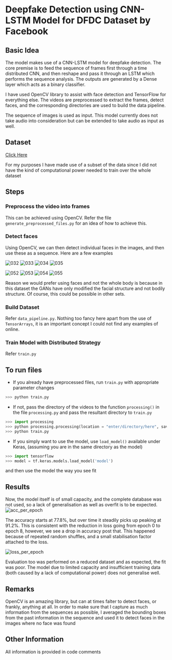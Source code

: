 # Deepfake Detection using CNN-LSTM Model for DFDC Dataset by Facebook

## Basic Idea
The model makes use of a CNN-LSTM model for deepfake detection. The core premise is to feed the sequence of frames first through a time distributed CNN, and then reshape and pass it through an LSTM which performs the sequence analysis. The outputs are generated by a Dense layer which acts as a binary classifier. 

I have used OpenCV library to assist with face detection and TensorFlow for everything else. The videos are preprocessed to extract the frames, detect faces, and the corresponding directories are used to build the data pipeline. 

The sequence of images is used as input. This model currently does not take audio into consideration but can be extended to take audio as input as well. 

## Dataset
[Click Here](https://ai.facebook.com/blog/deepfake-detection-challenge/)

For my purposes I have made use of a subset of the data since I did not have the kind of computational power needed to train over the whole dataset


## Steps
### Preprocess the video into frames
This can be achieved using OpenCV. Refer the file ```generate_preprocessed_files.py``` for an idea of how to achieve this.

### Detect faces
Using OpenCV, we can then detect individual faces in the images, and then use these as a sequence. Here are a few examples

![032](https://user-images.githubusercontent.com/71311548/132142866-d98b6a1b-6752-4aeb-b3a8-2f6a647b4782.jpeg) ![033](https://user-images.githubusercontent.com/71311548/132142871-d48385ec-1d13-4e68-a136-519d7dab5a0b.jpeg) ![034](https://user-images.githubusercontent.com/71311548/132142877-c19badfd-6fd8-4186-b396-31ad475c3660.jpeg) ![035](https://user-images.githubusercontent.com/71311548/132142879-46b9f4bc-47d4-483a-aeb6-6f93f2c26c49.jpeg)

![052](https://user-images.githubusercontent.com/71311548/132142890-f74f850f-c2fd-4855-befb-3bf8b442da01.jpeg) ![053](https://user-images.githubusercontent.com/71311548/132142893-e9cd6fb0-86f9-47b9-85f9-926474f2647a.jpeg) ![054](https://user-images.githubusercontent.com/71311548/132142897-2453da35-d008-4371-8389-5c007a2fae02.jpeg) ![055](https://user-images.githubusercontent.com/71311548/132142898-f0746651-9860-4236-b374-3e0ef297fcdb.jpeg)

Reason we would prefer using faces and not the whole body is because in this dataset the GANs have only modified the facial structure and not bodily structure. Of course, this could be possible in other sets.

### Build Dataset
Refer ```data_pipeline.py```. Nothing too fancy here apart from the use of ```TensorArrays```, it is an important concept I could not find any examples of online. 

### Train Model with Distributed Strategy
Refer ```train.py```

## To run files
* If you already have preprocessed files, run ```train.py``` with appropriate parameter changes
```python
>>> python train.py
```

* If not, pass the directory of the videos to the function ```processing()``` in the file ```processing.py``` and pass the resultant directory to ```train.py```
```python
>>> import processing
>>> python processing.processing(location = "enter/directory/here", save_path = 'enter/save_path', capture_sec = 5, num_vids = 500)
>>> python train.py
```

* If you simply want to use the model, use ```load_model()``` available under Keras, (assuming you are in the same directory as the model)
```python
>>> import tensorflow
>>> model = tf.keras.models.load_model('model')
```
and then use the model the way you see fit

## Results

Now, the model itself is of small capacity, and the complete database was not used, so a lack of generalisation as well as overfit is to be expected. 
![acc_per_epoch](https://user-images.githubusercontent.com/71311548/132143100-f0cac1be-4db9-453b-b2c2-2847e84044cc.png)

The accuracy starts at 77.8%, but over time it steadily picks up peaking at 91.2%. This is consistent with the reduction in loss going from epoch 0 to epoch 8, however, we see a drop in accuracy post that. This happened because of repeated random shuffles, and a small stabilisation factor attached to the loss. 

![loss_per_epoch](https://user-images.githubusercontent.com/71311548/132143097-40fdee01-6817-400f-8d5e-798bbc1698e2.png)

Evaluation too was performed on a reduced dataset and as expected, the fit was poor. The model due to limited capacity and insufficient training data (both caused by a lack of computational power) does not generalise well. 

## Remarks

OpenCV is an amazing library, but can at times falter to detect faces, or frankly, anything at all. In order to make sure that I capture as much information from the sequences as possible, I averaged the bounding boxes from the past information in the sequence and used it to detect faces in the images where no face was found

## Other Information

All information is provided in code comments
